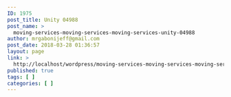 ```yaml
---
ID: 1975
post_title: Unity 04988
post_name: >
  moving-services-moving-services-moving-services-unity-04988
author: mrgabonijeff@gmail.com
post_date: 2018-03-28 01:36:57
layout: page
link: >
  http://localhost/wordpress/moving-services-moving-services-moving-services-unity-04988/
published: true
tags: [ ]
categories: [ ]
---
```

